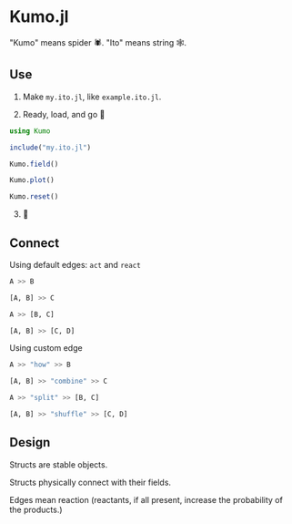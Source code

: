 # Kumo.jl

"Kumo" means spider :spider:.
"Ito" means string :spider_web:.

## Use

1. Make `my.ito.jl`, like `example.ito.jl`.

2. Ready, load, and go :high_heel:

```jl
using Kumo

include("my.ito.jl")

Kumo.field()

Kumo.plot()

Kumo.reset()
```

3. :checkered_flag:

## Connect

Using default edges: `act` and `react`

```jl
A >> B

[A, B] >> C

A >> [B, C]

[A, B] >> [C, D]
```

Using custom edge

```jl
A >> "how" >> B

[A, B] >> "combine" >> C

A >> "split" >> [B, C]

[A, B] >> "shuffle" >> [C, D]
```

## Design

Structs are stable objects.

Structs physically connect with their fields.

Edges mean reaction (reactants, if all present, increase the probability of the products.)
